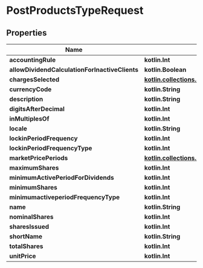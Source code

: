 
# PostProductsTypeRequest

## Properties
| Name | Type | Description | Notes |
| ------------ | ------------- | ------------- | ------------- |
| **accountingRule** | **kotlin.Int** |  |  [optional] |
| **allowDividendCalculationForInactiveClients** | **kotlin.Boolean** |  |  [optional] |
| **chargesSelected** | [**kotlin.collections.Set&lt;PostProductsChargesSelected&gt;**](PostProductsChargesSelected.md) |  |  [optional] |
| **currencyCode** | **kotlin.String** |  |  [optional] |
| **description** | **kotlin.String** |  |  [optional] |
| **digitsAfterDecimal** | **kotlin.Int** |  |  [optional] |
| **inMultiplesOf** | **kotlin.Int** |  |  [optional] |
| **locale** | **kotlin.String** |  |  [optional] |
| **lockinPeriodFrequency** | **kotlin.Int** |  |  [optional] |
| **lockinPeriodFrequencyType** | **kotlin.Int** |  |  [optional] |
| **marketPricePeriods** | [**kotlin.collections.Set&lt;PostProductsMarketPricePeriods&gt;**](PostProductsMarketPricePeriods.md) |  |  [optional] |
| **maximumShares** | **kotlin.Int** |  |  [optional] |
| **minimumActivePeriodForDividends** | **kotlin.Int** |  |  [optional] |
| **minimumShares** | **kotlin.Int** |  |  [optional] |
| **minimumactiveperiodFrequencyType** | **kotlin.Int** |  |  [optional] |
| **name** | **kotlin.String** |  |  [optional] |
| **nominalShares** | **kotlin.Int** |  |  [optional] |
| **sharesIssued** | **kotlin.Int** |  |  [optional] |
| **shortName** | **kotlin.String** |  |  [optional] |
| **totalShares** | **kotlin.Int** |  |  [optional] |
| **unitPrice** | **kotlin.Int** |  |  [optional] |



